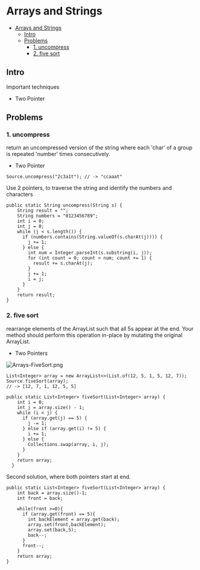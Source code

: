 # Arrays and Strings

- [Arrays and Strings](#arrays-and-strings)
  - [Intro](#intro)
  - [Problems](#problems)
    - [1. uncompress](#1-uncompress)
    - [2. five sort](#2-five-sort)


## Intro

Important techniques
- Two Pointer

## Problems

### 1. uncompress
return an uncompressed version of the string where each 'char' of a group is repeated 'number' times consecutively.

- Two Pointer  

```Source.uncompress("2c3a1t"); // -> "ccaaat"```

Use 2 pointers, to traverse the string and identify the numbers and characters

```
public static String uncompress(String s) {
    String result = "";
    String numbers = "0123456789";
    int i = 0;
    int j = 0;
    while (j < s.length()) {
      if (numbers.contains(String.valueOf(s.charAt(j)))) {
        j += 1;
      } else {
        int num = Integer.parseInt(s.substring(i, j));
        for (int count = 0; count < num; count += 1) {
          result += s.charAt(j);
        }
        j += 1;
        i = j;
      }
    }
    return result;
}
```


### 2. five sort
rearrange elements of the ArrayList such that all 5s appear at the end. Your method should perform this operation in-place by mutating the original ArrayList.

- Two Pointers

![Arrays-FiveSort.png](images/Arrays-FiveSort.png)
```
List<Integer> array = new ArrayList<>(List.of(12, 5, 1, 5, 12, 7));
Source.fiveSort(array);
// -> [12, 7, 1, 12, 5, 5] 
```

```
public static List<Integer> fiveSort(List<Integer> array) {
    int i = 0;
    int j = array.size() - 1;
    while (i < j) {
      if (array.get(j) == 5) {
        j -= 1;
      } else if (array.get(i) != 5) {
        i += 1;
      } else {
        Collections.swap(array, i, j);
      }
    }
    return array;
  }
```

Second solution, where both pointers start at end.

```
public static List<Integer> fiveSort(List<Integer> array) {
    int back = array.size()-1;
    int front = back;

    while(front >=0){
      if (array.get(front) == 5){
        int backElement = array.get(back);
        array.set(front,backElement);
        array.set(back,5);
        back--;
      }
      front--;
    }
    return array;
}
```